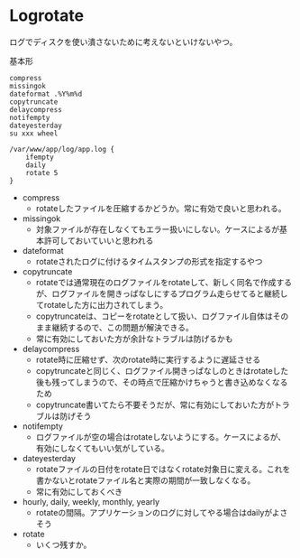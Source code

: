 # Logrotate

ログでディスクを使い潰さないために考えないといけないやつ。

基本形

```
compress
missingok
dateformat .%Y%m%d
copytruncate
delaycompress
notifempty
dateyesterday
su xxx wheel

/var/www/app/log/app.log {
    ifempty
    daily
    rotate 5
}
```

- compress
  - rotateしたファイルを圧縮するかどうか。常に有効で良いと思われる。
- missingok
  - 対象ファイルが存在しなくてもエラー扱いにしない。ケースによるが基本許可しておいていいと思われる
- dateformat
  - rotateされたログに付けるタイムスタンプの形式を指定するやつ
- copytruncate
  - rotateでは通常現在のログファイルをrotateして、新しく同名で作成するが、ログファイルを開きっぱなしにするプログラム走らせてると継続してrotateした方に出力されてしまう。
  - copytruncateは、コピーをrotateとして扱い、ログファイル自体はそのまま継続するので、この問題が解決できる。
  - 常に有効にしておいた方が余計なトラブルは防げるかも
- delaycompress
  - rotate時に圧縮せず、次のrotate時に実行するように遅延させる
  - copytruncateと同じく、ログファイル開きっぱなしのときはrotateした後も残ってしまうので、その時点で圧縮かけちゃうと書き込めなくなるため
  - copytruncate書いてたら不要そうだが、常に有効にしておいた方がトラブルは防げそう
- notifempty
  - ログファイルが空の場合はrotateしないようにする。ケースによるが、有効にしなくてもいい気がしている。
- dateyesterday
  - rotateファイルの日付をrotate日ではなくrotate対象日に変える。これを書かないとrotateファイル名と実際の期間が一致しなくなる。
  - 常に有効にしておくべき
- hourly, daily, weekly, monthly, yearly
  - rotateの間隔。アプリケーションのログに対してやる場合はdailyがよさそう
- rotate
  - いくつ残すか。

 
